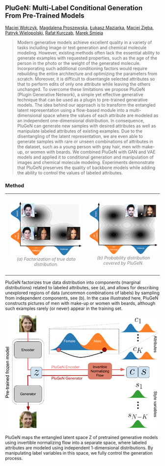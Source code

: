## PluGeN: Multi-Label Conditional Generation From Pre-Trained Models

[Maciej Wołczyk](https://scholar.google.com/citations?user=f6Xi7aoAAAAJ), [Magdalena Proszewska](https://scholar.google.com/citations?hl=pl&user=mzA-lkIAAAAJ), [Łukasz Maziarka](https://scholar.google.com/citations?hl=pl&user=2dkp8z4AAAAJ), [Maciej Zięba](https://scholar.google.com/citations?user=XmOBJZYAAAAJ&hl=pl), [Patryk Wielopolski](https://scholar.google.com/citations?user=jXo8u3AAAAAJ&hl=pl), [Rafał Kurczab](), [Marek Śmieja](https://scholar.google.com/citations?user=MOmnpZcAAAAJ&hl=pl)

> Modern generative models achieve excellent quality in a variety of tasks including image or text generation and chemical molecule modeling. However, existing methods often lack the essential ability to generate examples with requested properties, such as the age of the person in the photo or the weight of the generated molecule. Incorporating such additional conditioning factors would require rebuilding the entire architecture and optimizing the parameters from scratch. Moreover, it is difficult to disentangle selected attributes so that to perform edits of only one attribute while leaving the others unchanged. To overcome these limitations we propose PluGeN (Plugin Generative Network), a simple yet effective generative technique that can be used as a plugin to pre-trained generative models. The idea behind our approach is to transform the entangled latent representation using a flow-based module into a multi-dimensional space where the values of each attribute are modeled as an independent one-dimensional distribution. In consequence, PluGeN can generate new samples with desired attributes as well as manipulate labeled attributes of existing examples. Due to the disentangling of the latent representation, we are even able to generate samples with rare or unseen combinations of attributes in the dataset, such as a young person with gray hair, men with make-up, or women with beards. We combined PluGeN with GAN and VAE models and applied it to conditional generation and manipulation of images and chemical molecule modeling. Experiments demonstrate that PluGeN preserves the quality of backbone models while adding the ability to control the values of labeled attributes.

### Method

<table><tr>
<td> 
  <p align="center" style="padding: 10px">
    <img alt="Forwarding" src="assets/img/PluGEN_2D_9_mod3.png">
    <br>
    <em style="color: grey">(a) Factorization of true data distribution.</em>
  </p> 
</td>
<td> 
  <p align="center">
    <img alt="Routing" src="assets/img/PluGEN_2D_8_mod3.png">
    <br>
    <em style="color: grey">(b) Probability distribution covered by PluGeN.</em>
  </p> 
</td>
</tr></table>

PluGeN factorizes true data distribution into components (marginal distributions) related to labeled attributes, see
(a), and allows for describing unexplored regions of data (uncommon combinations of labels) by sampling from independent
components, see (b). In the case illustrated here, PluGeN constructs pictures of men with make-up or women with beards,
although such examples rarely (or never) appear in the training set.

![Architecture](assets/img/schemat5.png)

PluGeN maps the entangled latent space Z of pretrained generative models using invertible normalizing flow
into a separate space, where labeled attributes are modeled
using independent 1-dimensional distributions. By manipulating label variables in this space, we fully control the generation process.


